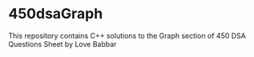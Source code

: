 # 450dsaGraph
This repository contains C++ solutions to the Graph section of 450 DSA Questions Sheet by Love Babbar
